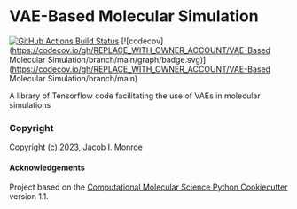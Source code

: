 VAE-Based Molecular Simulation
==============================
[//]: # (Badges)
[![GitHub Actions Build Status](https://github.com/REPLACE_WITH_OWNER_ACCOUNT/vae-mol-sim/workflows/CI/badge.svg)](https://github.com/REPLACE_WITH_OWNER_ACCOUNT/vae-mol-sim/actions?query=workflow%3ACI)
[![codecov](https://codecov.io/gh/REPLACE_WITH_OWNER_ACCOUNT/VAE-Based Molecular Simulation/branch/main/graph/badge.svg)](https://codecov.io/gh/REPLACE_WITH_OWNER_ACCOUNT/VAE-Based Molecular Simulation/branch/main)


A library of Tensorflow code facilitating the use of VAEs in molecular simulations

### Copyright

Copyright (c) 2023, Jacob I. Monroe


#### Acknowledgements
 
Project based on the 
[Computational Molecular Science Python Cookiecutter](https://github.com/molssi/cookiecutter-cms) version 1.1.
